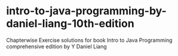 # intro-to-java-programming-by-daniel-liang-10th-edition
Chapterwise Exercise solutions for book Intro to Java Programming comprehensive edition by Y Daniel Liang
